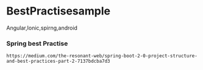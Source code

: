 # BestPractisesample
Angular,Ionic,spirng,android



### Spring best Practise 
```
https://medium.com/the-resonant-web/spring-boot-2-0-project-structure-and-best-practices-part-2-7137bdcba7d3

```
